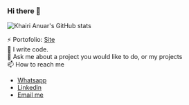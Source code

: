 ### Hi there 👋

<!--
- 🔭 I’m currently working on ...
- 🌱 I’m currently learning ...
- 👯 I’m looking to collaborate on ...
- 🤔 I’m looking for help with ...
- 💬 Ask me about ...
- 📫 How to reach me: ...
- 😄 Pronouns: ...
- ⚡ Fun fact: ...
-->


![Khairi Anuar's GitHub stats](https://github-readme-stats.vercel.app/api?username=KhairiAnuar&theme=aura_dark&count_private=true&show_icons=true&include_all_commits=true)

⚡ Portofolio: [Site](https://khairi-anuar.vercel.app)</br>
🔭 I write code.</br>
💬 Ask me about a project you would like to do, or my projects </br>
📫 How to reach me
- <a href="https://wa.me/6738194164">Whatsapp</a></br>
- <a href="https://www.linkedin.com/in/khairi-anuar-09a024139/">Linkedin</a></br>
- <a href="mailto:khairianuar164@gmail.com">Email me</a>


